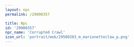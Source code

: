 ```yaml
---
layout: npc
permalink: /29000357

title: Npc
id: '29000357'
npc_name: 'Corrupted Crawl'
icon_url: 'portrait/mob/29500203_m_marionetteclaw_p.png'
---
```

